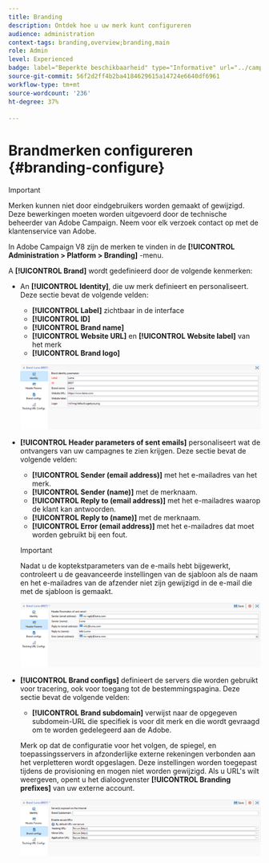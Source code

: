 ```yaml
---
title: Branding
description: Ontdek hoe u uw merk kunt configureren
audience: administration
context-tags: branding,overview;branding,main
role: Admin
level: Experienced
badge: label="Beperkte beschikbaarheid" type="Informative" url="../campaign-standard-migration-home.md" tooltip="Beperkt tot gemigreerde gebruikers in Campaign Standard"
source-git-commit: 56f2d2ff4b2ba4184629615a14724e6640df6961
workflow-type: tm+mt
source-wordcount: '236'
ht-degree: 37%

---
```


# Brandmerken configureren {#branding-configure}

>[!IMPORTANT]
>
>Merken kunnen niet door eindgebruikers worden gemaakt of gewijzigd. Deze bewerkingen moeten worden uitgevoerd door de technische beheerder van Adobe Campaign. Neem voor elk verzoek contact op met de klantenservice van Adobe.

In Adobe Campaign V8 zijn de merken te vinden in de **[!UICONTROL Administration > Platform > Branding]** -menu.

A **[!UICONTROL Brand]** wordt gedefinieerd door de volgende kenmerken:

* An **[!UICONTROL Identity]**, die uw merk definieert en personaliseert. Deze sectie bevat de volgende velden:

   * **[!UICONTROL Label]** zichtbaar in de interface
   * **[!UICONTROL ID]**
   * **[!UICONTROL Brand name]**
   * **[!UICONTROL Website URL]** en **[!UICONTROL Website label]** van het merk
   * **[!UICONTROL Brand logo]**

  ![](assets/branding_1.png)

* **[!UICONTROL Header parameters of sent emails]** personaliseert wat de ontvangers van uw campagnes te zien krijgen. Deze sectie bevat de volgende velden:

   * **[!UICONTROL Sender (email address)]** met het e-mailadres van het merk.
   * **[!UICONTROL Sender (name)]** met de merknaam.
   * **[!UICONTROL Reply to (email address)]** met het e-mailadres waarop de klant kan antwoorden.
   * **[!UICONTROL Reply to (name)]** met de merknaam.
   * **[!UICONTROL Error (email address)]** met het e-mailadres dat moet worden gebruikt bij een fout.

  >[!IMPORTANT]
  >
  >Nadat u de koptekstparameters van de e-mails hebt bijgewerkt, controleert u de geavanceerde instellingen van de sjabloon als de naam en het e-mailadres van de afzender niet zijn gewijzigd in de e-mail die met de sjabloon is gemaakt.

  ![](assets/branding_2.png)

* **[!UICONTROL Brand configs]** definieert de servers die worden gebruikt voor tracering, ook voor toegang tot de bestemmingspagina. Deze sectie bevat de volgende velden:

   * **[!UICONTROL Brand subdomain]** verwijst naar de opgegeven subdomein-URL die specifiek is voor dit merk en die wordt gevraagd om te worden gedelegeerd aan de Adobe.

  Merk op dat de configuratie voor het volgen, de spiegel, en toepassingsservers in afzonderlijke externe rekeningen verbonden aan het verpletteren wordt opgeslagen. Deze instellingen worden toegepast tijdens de provisioning en mogen niet worden gewijzigd. Als u URL&#39;s wilt weergeven, opent u het dialoogvenster **[!UICONTROL Branding prefixes]** van uw externe account.

  ![](assets/branding_3.png)

<!--![](assets/branding_05.png)-->

<!--
* **[!UICONTROL Tracking URL configs]**, which defines the configuration of the URLs tracking for your brand.

  The additional parameters that allow the links to be tracked on external systems such as Web Analytics tools like Adobe Analytics or Google Analytics are defined here.
-->
